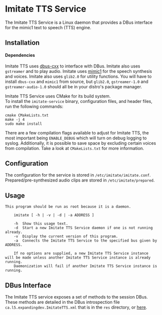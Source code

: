 # Imitate TTS Service
The Imitate TTS Service is a Linux daemon that provides a DBus interface for the mimic1 text to speech (TTS) engine.

## Installation
#### Dependencies
Imitate TTS uses [dbus-cxx](https://github.com/dbus-cxx/dbus-cxx) to interface with DBus. Imitate also uses `gstreamer` and to play audio. Imitate uses [mimic1](https://github.com/MycroftAI/mimic1) for the speech synthesis and voices. Imitate also uses `glib2.0` for utility functions.
You will have to install `dbus-cxx` and `mimic1` from source, but `glib2.0`, `gstreamer-1.0` and `gstreamer-audio-1.0` should all be in your distro's package manager.

Imitate TTS Service uses CMake for its build system.   
To install the `imitate-service` binary, configuration files, and header files, run the following commands:  

	cmake CMakeLists.txt
	make -j 4
	sudo make install

There are a few compilation flags available to adjust for Imitate TTS, the most important being `ENABLE_DEBUG` which will turn on debug logging to syslog. Additionally, it is possible to save space by excluding certain voices from compilation. Take a look at `CMakeLists.txt` for more information.

## Configuration
The configuration for the service is stored in `/etc/imitate/imitate.conf`.  
Prepared/pre-synthesized audio clips are stored in `/etc/imitate/prepared`.

## Usage

	This program should be run as root because it is a daemon.
	
		imitate [ -h | -v | -d | -a ADDRESS ]
		
		-h	Show this usage text.
		-d	Start a new Imitate TTS Service daemon if one is not running already.
		-v	Display the current version of this program.
		-a	Connects the Imitate TTS Service to the specified bus given by ADDRESS.	

        If no options are supplied, a new Imitate TTS Service instance will be made unless another Imitate TTS Service instance is already running.
        Daemonization will fail if another Imitate TTS Service instance is running.

## DBus Interface
The Imitate TTS service exposes a set of methods to the session DBus. These methods are detailed in the DBus introspection file `ca.l5.expandingdev.ImitateTTS.xml` that is in the `res` directory, or [here](https://github.com/ExpandingDev/ImitateTTS/blob/master/res/ca.l5.expandingdev.ImitateTTS.xml).
